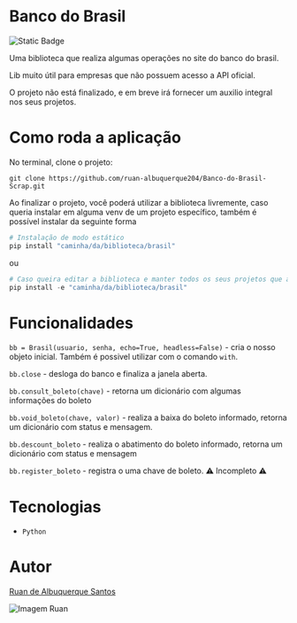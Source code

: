# Banco do Brasil

![Static Badge](https://img.shields.io/badge/status-em_progresso-blue)

Uma biblioteca que realiza algumas operações no site do banco do brasil.

Lib muito útil para empresas que não possuem acesso a API oficial.

O projeto não está finalizado, e em breve irá fornecer um auxilio integral nos seus projetos.

# Como roda a aplicação

No terminal, clone o projeto:
```
git clone https://github.com/ruan-albuquerque204/Banco-do-Brasil-Scrap.git
```

Ao finalizar o projeto, você poderá utilizar a biblioteca livremente, caso queria instalar em alguma venv de um projeto específico, também é possível instalar da seguinte forma

```py
# Instalação de modo estático
pip install "caminha/da/biblioteca/brasil"
```
ou
```py
# Caso queira editar a biblioteca e manter todos os seus projetos que a utilizam atualizados.
pip install -e "caminha/da/biblioteca/brasil"
```

# Funcionalidades

`bb = Brasil(usuario, senha, echo=True, headless=False)` - cria o nosso objeto inicial. Também é possivel utilizar com o comando `with`.

`bb.close` - desloga do banco e finaliza a janela aberta.

`bb.consult_boleto(chave)` - retorna um dicionário com algumas informações do boleto

`bb.void_boleto(chave, valor)` - realiza a baixa do boleto informado, retorna um dicionário com status e mensagem.

`bb.descount_boleto` - realiza o abatimento do boleto informado, retorna um dicionário com status e mensagem

`bb.register_boleto` - registra o uma chave de boleto. ⚠ Incompleto ⚠



# Tecnologias
- `Python`

# Autor
[Ruan de Albuquerque Santos](https://github.com/ruan-albuquerque204)

![Imagem Ruan](https://avatars.githubusercontent.com/u/119131595?v=4)